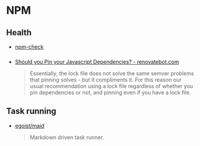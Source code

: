 # NPM

## Health

* [npm-check](https://github.com/dylang/npm-check)

### 

* [Should you Pin your Javascript Dependencies? - renovatebot.com](https://renovatebot.com/docs/dependency-pinning/)
  > Essentially, the lock file does not solve the same semver problems that pinning solves - but it compliments it. For this reason our usual recommendation using a lock file regardless of whether you pin dependencies or not, and pinning even if you have a lock file.

## Task running

* [egoist/maid](https://github.com/egoist/maid)
  > Markdown driven task runner.
